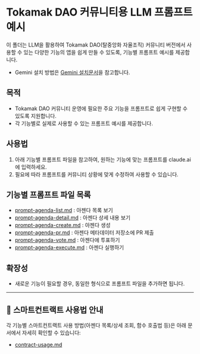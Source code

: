 # Tokamak DAO 커뮤니티용 LLM 프롬프트 예시

이 폴더는 LLM을 활용하여 Tokamak DAO(탈중앙화 자율조직) 커뮤니티 버전에서 사용할 수 있는 다양한 기능의 앱을 쉽게 만들 수 있도록, 기능별 프롬프트 예시를 제공합니다.

- Gemini 설치 방법은 [Gemini 설치문서](../docs/gemini-install.md)을 참고합니다.


## 목적
- Tokamak DAO 커뮤니티 운영에 필요한 주요 기능을 프롬프트로 쉽게 구현할 수 있도록 지원합니다.
- 각 기능별로 실제로 사용할 수 있는 프롬프트 예시를 제공합니다.

## 사용법
1. 아래 기능별 프롬프트 파일을 참고하여, 원하는 기능에 맞는 프롬프트를 claude.ai에 입력하세요.
2. 필요에 따라 프롬프트를 커뮤니티 상황에 맞게 수정하여 사용할 수 있습니다.

## 기능별 프롬프트 파일 목록
- [prompt-agenda-list.md](prompts/prompt-agenda-list.md) : 아젠다 목록 보기
- [prompt-agenda-detail.md](prompts/prompt-agenda-detail.md) : 아젠다 상세 내용 보기
- [prompt-agenda-create.md](prompts/prompt-agenda-create.md) : 아젠다 생성
- [prompt-agenda-pr.md](prompts/prompt-agenda-pr.md) : 아젠다 메타데이터 저장소에 PR 제출
- [prompt-agenda-vote.md](prompts/prompt-agenda-vote.md) : 아젠다에 투표하기
- [prompt-agenda-execute.md](prompts/prompt-agenda-execute.md) : 아젠다 실행하기

## 확장성
- 새로운 기능이 필요할 경우, 동일한 형식으로 프롬프트 파일을 추가하면 됩니다.

---

## 📄 스마트컨트랙트 사용법 안내

각 기능별 스마트컨트랙트 사용 방법(아젠다 목록/상세 조회, 함수 호출법 등)은 아래 문서에서 자세히 확인할 수 있습니다:

- [contract-usage.md](./contract-usage.md)